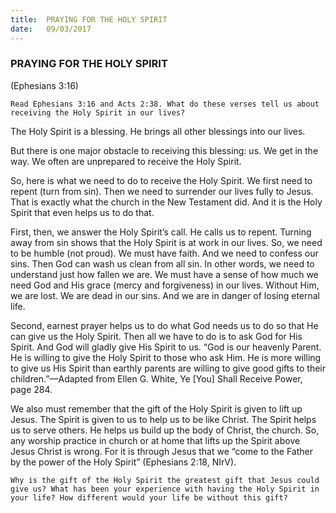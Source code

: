 ```yaml
---
title:  PRAYING FOR THE HOLY SPIRIT
date:   09/03/2017
---
```


### PRAYING FOR THE HOLY SPIRIT

(Ephesians 3:16)

`Read Ephesians 3:16 and Acts 2:38. What do these verses tell us about receiving the Holy Spirit in our lives?`

The Holy Spirit is a blessing. He brings all other blessings into our lives. 

But there is one major obstacle to receiving this blessing: us. We get in the way. We often are unprepared to receive the Holy Spirit. 

So, here is what we need to do to receive the Holy Spirit. We first need to repent (turn from sin). Then we need to surrender our lives fully to Jesus. That is exactly what the church in the New Testament did. And it is the Holy Spirit that even helps us to do that. 

First, then, we answer the Holy Spirit’s call. He calls us to repent. Turning away from sin shows that the Holy Spirit is at work in our lives. So, we need to be humble (not proud). We must have faith. And we need to confess our sins. Then God can wash us clean from all sin. In other words, we need to understand just how fallen we are. We must have a sense of how much we need God and His grace (mercy and forgiveness) in our lives. Without Him, we are lost. We are dead in our sins. And we are in danger of losing eternal life.

Second, earnest prayer helps us to do what God needs us to do so that He can give us the Holy Spirit. Then all we have to do is to ask God for His Spirit. And God will gladly give His Spirit to us. “God is our heavenly Parent. He is willing to give the Holy Spirit to those who ask Him. He is more willing to give us His Spirit than earthly parents are willing to give good gifts to their children.”—Adapted from Ellen G. White, Ye [You] Shall Receive Power, page 284.

We also must remember that the gift of the Holy Spirit is given to lift up Jesus. The Spirit is given to us to help us to be like Christ. The Spirit helps us to serve others. He helps us build up the body of Christ, the church. So, any worship practice in church or at home that lifts up the Spirit above Jesus Christ is wrong. For it is through Jesus that we “come to the Father by the power of the Holy Spirit” (Ephesians 2:18, NIrV). 

`Why is the gift of the Holy Spirit the greatest gift that Jesus could give us? What has been your experience with having the Holy Spirit in your life? How different would your life be without this gift?`
